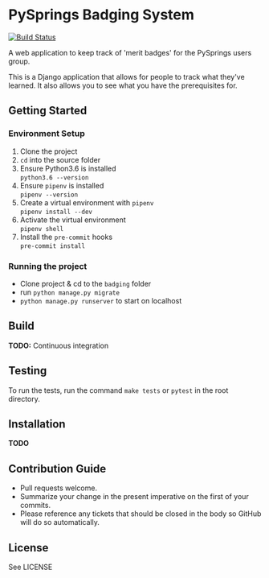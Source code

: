 PySprings Badging System
========================
[![Build Status](https://travis-ci.org/pysprings/Pysprings_Badging_System.svg?branch=master)](https://travis-ci.org/pysprings/Pysprings_Badging_System)

A web application to keep track of 'merit badges' for the PySprings users group.

This is a Django application that allows for people to track what they've learned.
It also allows you to see what you have the prerequisites for.


Getting Started
---------------

### Environment Setup
1.  Clone the project
1.  `cd` into the source folder
1.  Ensure Python3.6 is installed  
    `python3.6 --version`
1.  Ensure `pipenv` is installed  
    `pipenv --version`
1.  Create a virtual environment with `pipenv`  
    `pipenv install --dev`
1.  Activate the virtual environment  
    `pipenv shell`
1.  Install the `pre-commit` hooks  
    `pre-commit install`

### Running the project
 - Clone project & cd to the `badging` folder
 - run `python manage.py migrate`
 - `python manage.py runserver` to start on localhost

Build
-----
**TODO:** Continuous integration

Testing
-------
To run the tests, run the command `make tests` or `pytest` in the root directory.

Installation
------------
**TODO**

Contribution Guide
------------------
- Pull requests welcome.
- Summarize your change in the present imperative on the first of your commits.
- Please reference any tickets that should be closed in the body so GitHub will do so automatically.

License
-------
See LICENSE
